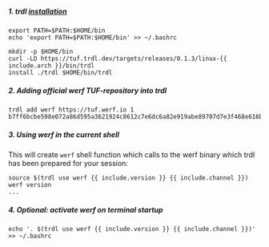 ##### 1. trdl [installation](https://github.com/werf/trdl)

```shell
export PATH=$PATH:$HOME/bin
echo 'export PATH=$PATH:$HOME/bin' >> ~/.bashrc

mkdir -p $HOME/bin
curl -LO https://tuf.trdl.dev/targets/releases/0.1.3/linux-{{ include.arch }}/bin/trdl
install ./trdl $HOME/bin/trdl
```

##### 2. Adding official werf TUF-repository into trdl

```shell
trdl add werf https://tuf.werf.io 1 b7ff6bcbe598e072a86d595a3621924c8612c7e6dc6a82e919abe89707d7e3f468e616b5635630680dd1e98fc362ae5051728406700e6274c5ed1ad92bea52a2
```

##### 3. Using werf in the current shell

This will create `werf` shell function which calls to the werf binary which trdl has been prepared for your session:

```shell
source $(trdl use werf {{ include.version }} {{ include.channel }})
werf version
...
```

##### 4. Optional: activate werf on terminal startup

```shell
echo '. $(trdl use werf {{ include.version }} {{ include.channel }})' >> ~/.bashrc
```
